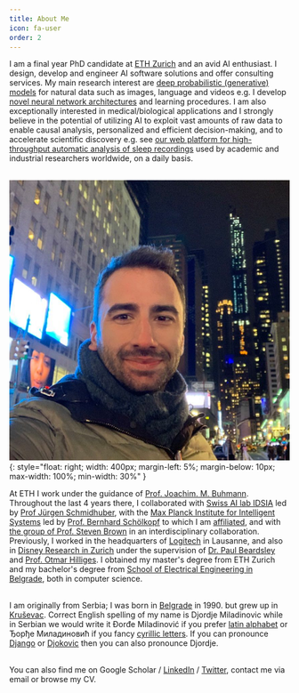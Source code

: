 ```yaml
---
title: About Me
icon: fa-user
order: 2
---
```


I am a final year PhD candidate at [ETH Zurich](https://ethz.ch/en.html) and an avid AI enthusiast. 
I design, develop and engineer AI software solutions and offer consulting services. 
My main research interest are [deep probabilistic (generative) models](https://deepgenerativemodels.github.io/notes/introduction/) for natural data such as images, language and videos e.g. I develop [novel neural network architectures](https://openreview.net/forum?id=I4c4K9vBNny) and learning procedures.
I am also exceptionally interested in medical/biological applications and I strongly believe in the potential of utilizing AI to exploit vast amounts of raw data to enable causal analysis, personalized and efficient decision-making, and to accelerate scientific discovery e.g. see [our web platform for high-throughput automatic analysis of sleep recordings](https://sleeplearning.ethz.ch/) used by academic and industrial researchers worldwide, on a daily basis.
<br><br>

![image](assets/images/main.jpg){: style="float: right;  width: 400px; margin-left: 5%; margin-below: 10px; max-width: 100%; min-width: 30%" }

At ETH I work under the guidance of 
[Prof. Joachim. M. Buhmann](https://inf.ethz.ch/people/person-detail.buhmann.html).
Throughout the last 4 years there, I collaborated with [Swiss AI lab IDSIA](http://idsia.ch/) led by [Prof Jürgen Schmidhuber](https://people.idsia.ch/~juergen/), 
with the [Max Planck Institute for Intelligent Systems](http://ei.is.tuebingen.mpg.de/) led by [Prof. 
Bernhard Schölkopf](http://ei.is.tuebingen.mpg.de/person/bs) to which I am [affiliated](https://ei.is.mpg.de/person/dmiladinovic), 
and with [the group of Prof. Steven Brown](https://www.pharma.uzh.ch/en/research/chronobiology/areas/chronobiology.html) in an interdisciplinary collaboration.
Previously, I worked in the headquarters of [Logitech](https://www.logitech.com/en-ch) in Lausanne, 
and also in [Disney Research in Zurich](https://studios.disneyresearch.com/about-us/) under the supervision of [Dr. Paul Beardsley](https://studios.disneyresearch.com/people/paul-beardsley/) and [Prof. Otmar Hilliges](https://ait.ethz.ch/people/hilliges/).
I obtained my master's degree from ETH Zurich and my bachelor's degree from [School of Electrical Engineering in Belgrade](https://www.etf.bg.ac.rs/en#gsc.tab=0), both in computer science.
<br><br>

I am originally from Serbia; I was born in [Belgrade](https://en.wikipedia.org/wiki/Belgrade) in 1990. but grew up in [Kruševac](https://en.wikipedia.org/wiki/Kru%C5%A1evac). Correct English spelling of my name is Djordje Miladinovic 
while in Serbian we would write it Đorđe Miladinović if you prefer [latin alphabet](https://en.wikipedia.org/wiki/Gaj%27s_Latin_alphabet)
or Ђорђе Миладиновић if you fancy [cyrillic letters](https://en.wikipedia.org/wiki/Serbian_Cyrillic_alphabet). If you can pronounce [Django](https://www.imdb.com/title/tt1853728/) or [Djokovic](https://novakdjokovic.com/en/) then you can also pronounce Djordje.
<br><br>

You can also find me on Google Scholar / [LinkedIn](https://www.linkedin.com/in/djordjemila/) / [Twitter](https://twitter.com/djordjemila), contact me via email or browse my CV.
